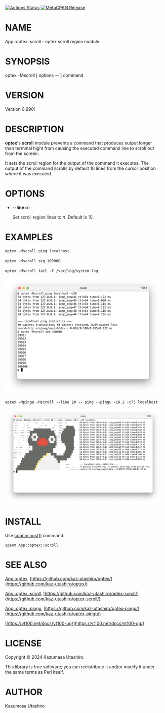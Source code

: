 [![Actions Status](https://github.com/kaz-utashiro/optex-scroll/workflows/test/badge.svg)](https://github.com/kaz-utashiro/optex-scroll/actions) [![MetaCPAN Release](https://badge.fury.io/pl/App-optex-scroll.svg)](https://metacpan.org/release/App-optex-scroll)
# NAME

App::optex::scroll - optex scroll region module

# SYNOPSIS

optex -Mscroll \[ options -- \] command

# VERSION

Version 0.9901

# DESCRIPTION

**optex**'s **scroll** module prevents a command that produces output
longer than terminal hight from causing the executed command line to
scroll out from the screen.

It sets the scroll region for the output of the command it executes.
The output of the command scrolls by default 10 lines from the cursor
position where it was executed.

# OPTIONS

- **--line**=_n_

    Set scroll region lines to _n_.
    Default is 10.

# EXAMPLES

    optex -Mscroll ping localhost

    optex -Mscroll seq 100000

    optex -Mscroll tail -f /var/log/system.log

<div>
    <p><img width="750" src="https://raw.githubusercontent.com/kaz-utashiro/optex-scroll/main/images/ping.png">
</div>

    optex -Mpingu -Mscroll --line 20 -- ping --pingu -i0.2 -c75 localhost

<div>
    <p>
    <a href="https://www.youtube.com/watch?v=C3LoPAe7YB8">
    <img width="750" src="https://raw.githubusercontent.com/kaz-utashiro/optex-scroll/main/images/pingu.png">
    </a>
</div>

# INSTALL

Use [cpanminus(1)](http://man.he.net/man1/cpanminus) command:

    cpanm App::optex::scroll

# SEE ALSO

[App::optex](https://metacpan.org/pod/App%3A%3Aoptex),
[https://github.com/kaz-utashiro/optex/](https://github.com/kaz-utashiro/optex/)

[App::optex::scroll](https://metacpan.org/pod/App%3A%3Aoptex%3A%3Ascroll),
[https://github.com/kaz-utashiro/optex-scroll/](https://github.com/kaz-utashiro/optex-scroll/)

[App::optex::pingu](https://metacpan.org/pod/App%3A%3Aoptex%3A%3Apingu),
[https://github.com/kaz-utashiro/optex-pingu/](https://github.com/kaz-utashiro/optex-pingu/)

[https://vt100.net/docs/vt100-ug/](https://vt100.net/docs/vt100-ug/)

# LICENSE

Copyright ©︎ 2024 Kazumasa Utashiro.

This library is free software; you can redistribute it and/or modify
it under the same terms as Perl itself.

# AUTHOR

Kazumasa Utashiro
